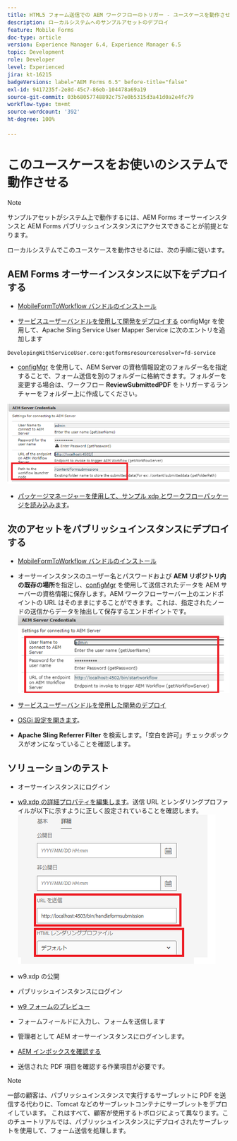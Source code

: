 ```yaml
---
title: HTML5 フォーム送信での AEM ワークフローのトリガー - ユースケースを動作させる
description: ローカルシステムへのサンプルアセットのデプロイ
feature: Mobile Forms
doc-type: article
version: Experience Manager 6.4, Experience Manager 6.5
topic: Development
role: Developer
level: Experienced
jira: kt-16215
badgeVersions: label="AEM Forms 6.5" before-title="false"
exl-id: 9417235f-2e8d-45c7-86eb-104478a69a19
source-git-commit: 03b68057748892c757e0b5315d3a41d0a2e4fc79
workflow-type: tm+mt
source-wordcount: '392'
ht-degree: 100%

---
```


# このユースケースをお使いのシステムで動作させる

>[!NOTE]
>
>サンプルアセットがシステム上で動作するには、AEM Forms オーサーインスタンスと AEM Forms パブリッシュインスタンスにアクセスできることが前提となります。

ローカルシステムでこのユースケースを動作させるには、次の手順に従います。

## AEM Forms オーサーインスタンスに以下をデプロイする

* [MobileFormToWorkflow バンドルのインストール](assets/MobileFormToWorkflow.core-1.0.0-SNAPSHOT.jar)

* [サービスユーザーバンドルを使用して開発をデプロイする](https://experienceleague.adobe.com/docs/experience-manager-learn/assets/developingwithserviceuser.zip?lang=ja)
configMgr を使用して、Apache Sling Service User Mapper Service に次のエントリを追加します

```
DevelopingWithServiceUser.core:getformsresourceresolver=fd-service
```

* [configMgr](http://localhost:4502/system/console/configMg) を使用して、AEM Server の資格情報設定のフォルダー名を指定することで、フォーム送信を別のフォルダーに格納できます。フォルダーを変更する場合は、ワークフロー **ReviewSubmittedPDF** をトリガーするランチャーをフォルダー上に作成してください。

![config-author](assets/author-config.png)
* [パッケージマネージャーを使用して、サンプル xdp とワークフローパッケージを読み込みます](assets/xdp-form-and-workflow.zip)。


## 次のアセットをパブリッシュインスタンスにデプロイする

* [MobileFormToWorkflow バンドルのインストール](assets/MobileFormToWorkflow.core-1.0.0-SNAPSHOT.jar)

* オーサーインスタンスのユーザー名とパスワードおよび **AEM リポジトリ内の既存の場所**&#x200B;を指定し、[configMgr](http://localhost:4503/system/console/configMgr) を使用して送信されたデータを AEM サーバーの資格情報に保存します。AEM ワークフローサーバー上のエンドポイントの URL はそのままにすることができます。これは、指定されたノードの送信からデータを抽出して保存するエンドポイントです。
  ![publish-config](assets/publish-config.png)

* [サービスユーザーバンドルを使用した開発のデプロイ](https://experienceleague.adobe.com/docs/experience-manager-learn/assets/developingwithserviceuser.zip?lang=ja)
* [OSGi 設定を開きます](http://localhost:4503/system/console/configMgr)。
* **Apache Sling Referrer Filter** を検索します。「空白を許可」チェックボックスがオンになっていることを確認します。


## ソリューションのテスト

* オーサーインスタンスにログイン
* [w9.xdp の詳細プロパティを編集します](http://localhost:4502/libs/fd/fm/gui/content/forms/formmetadataeditor.html/content/dam/formsanddocuments/w9.xdp)。送信 URL とレンダリングプロファイルが以下に示すように正しく設定されていることを確認します。
  ![xdp-advanced-properties](assets/mobile-form-properties.png)

* w9.xdp の公開
* パブリッシュインスタンスにログイン
* [w9 フォームのプレビュー](http://localhost:4503/content/dam/formsanddocuments/w9.xdp/jcr:content)
* フォームフィールドに入力し、フォームを送信します
* 管理者として AEM オーサーインスタンスにログインします。
* [AEM インボックスを確認する](http://localhost:4502/aem/inbox)
* 送信された PDF 項目を確認する作業項目が必要です。

>[!NOTE]
>
>一部の顧客は、パブリッシュインスタンスで実行するサーブレットに PDF を送信する代わりに、Tomcat などのサーブレットコンテナにサーブレットをデプロイしています。 これはすべて、顧客が使用するトポロジによって異なります。このチュートリアルでは、パブリッシュインスタンスにデプロイされたサーブレットを使用して、フォーム送信を処理します。
